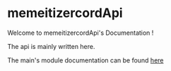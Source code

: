 # memeitizercordApi

Welcome to memeitizercordApi's Documentation !

The api is mainly written here.

The main's module documentation can be found [here](https://memeitizercord.org/memeitizercordApi/interfaces/_index_.memeitizercordglobal.html)